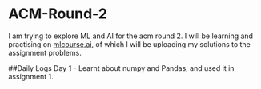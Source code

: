 # ACM-Round-2
I am trying to explore ML and AI for the acm round 2. I will be learning and practising on [mlcourse.ai](https://mlcourse.ai), of which I will be uploading my solutions to the assignment problems.

##Daily Logs
Day 1 - Learnt about numpy and Pandas, and used it in assignment 1. 

